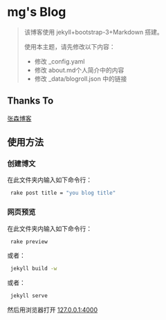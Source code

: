 mg's Blog
======

> 该博客使用 jekyll+bootstrap-3+Markdown 搭建。
> 
> 使用本主题，请先修改以下内容：
> 
> - 修改 _config.yaml
> - 修改 about.md个人简介中的内容
> - 修改 _data/blogroll.json 中的链接

## Thanks To

[张森博客](https://senzhangai.github.com)

## 使用方法
### 创建博文
在此文件夹内输入如下命令行：

```bash
 rake post title = "you blog title"
```

### 网页预览
在此文件夹内输入如下命令行：

```bash
 rake preview
```

或者：

```bash
 jekyll build -w
```

或者：

```bash
 jekyll serve
```

然后用浏览器打开 [127.0.0.1:4000](127.0.0.1:4000)

